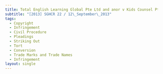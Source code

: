 ```yaml
---
title: Total English Learning Global Pte Ltd and anor v Kids Counsel Pte Ltd
subtitle: "[2013] SGHCR 22 / 12\_September\_2013"
tags:
  - Copyright
  - Infringement
  - Civil Procedure
  - Pleadings
  - Striking Out
  - Tort
  - Conversion
  - Trade Marks and Trade Names
  - Infringement
layout: single
---
```


